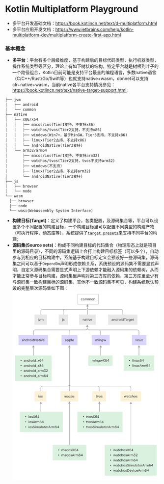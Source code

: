 # Kotlin Multiplatform Playground

- 多平台开发基础文档：https://book.kotlincn.net/text/d-multiplatform.html
- 多平台应用开发文档：https://www.jetbrains.com/help/kotlin-multiplatform-dev/multiplatform-create-first-app.html
### 基本概念
- **多平台**：平台有多个层级维度，基于构建后的目标代码类型，执行机器类型，操作系统类型等区分，理论上有如下树状的结构，特定平台就是树根到叶子的一个路径组合，Kotlin目前可能是支持平台最全的编程语言，多数native语言（C/C++/Rust/Go/Swift等）也就支持native+wasm，donnet可以支持clr+native+wasm，当前native各平台支持情况参见：https://book.kotlincn.net/text/native-target-support.html;
```
├── jvm
│   ├── android
│   └── common
├── native
│   ├── x86/x64
│   │   ├── macos/ios(Tier1支持，不支持x86)
│   │   ├── watchos/tvos(Tier2支持，不支持x86)
│   │   ├── windows(Win7+，基于MinGW，Tier3支持，不支持x86)
│   │   ├── linux(Tier2支持，不支持x86)
│   │   └── androidNative(Tier3支持)
│   └── arm32/arm64
│       ├── macos/ios(Tier1支持，不支持arm32)
│       ├── watchos/tvos(Tier2支持，tvos不支持arm32)
│       ├── windows(不支持)
│       ├── linux(Tier2支持，不支持arm32)
│       └── androidNative(Tier3支持)
├── js
│   ├── browser
│   └── node
└── wasm
  ├── browser
  ├── node
  └── wasi(WebAssembly System Interface)
```
- **构建目标(Target)**：定义了构建平台，各类配置，及源码集合等，平台可以设置多个不同配置的构建目标，一个构建目标里可以配置不同类型的构建产物（可执行程序，动态库等），系统提供了[`target presets`](https://book.kotlincn.net/text/multiplatform-dsl-reference.html#%E7%9B%AE%E6%A0%87)来支持不同平台的构建;
- **源码集(Source sets)**：构成不同构建目标的代码集合（物理形态上就是项目里的源码目录），不同的源码集逻辑上会打上构建目标标签（可以多个），自动参与到相应的目标构建中，系统基于构建目标定义会预设好一些源码集，源码集之间可以基于`DependOn`声明形成依赖关系，系统预设的源码集不需要显式声明，自定义源码集合需要显式声明上下游依赖才能融入源码集的依赖树，从而才能正常参与目标构建，源码集里声明对第三方库的依赖，第三方库里至少有与源码集一致构建目标的源码集，其他不一致源码集不可见，构建系统默认预设的完整层次源码集如下图：
![full_hierarchy_template](full_hierarchy_template.png)